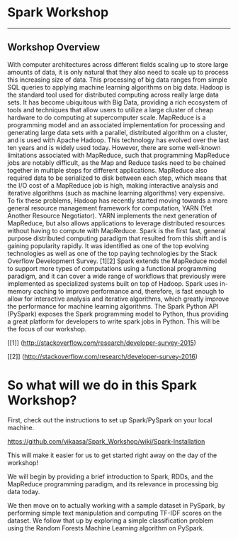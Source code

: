 # Spark Workshop

***
## Workshop Overview

With computer architectures across different fields scaling up to store large amounts of data, it is only natural that they also need to scale up to process this increasing size of data. This processing of big data ranges from simple SQL queries to applying machine learning algorithms on big data. Hadoop is the standard tool used for distributed computing across really large data sets. It has become ubiquitous with Big Data, providing a rich ecosystem of tools and techniques that allow users to utilize a large cluster of cheap hardware to do computing at supercomputer scale. MapReduce is a programming model and an associated implementation for processing and generating large data sets with a parallel, distributed algorithm on a cluster, and is used with Apache Hadoop. This technology has evolved over the last ten years and is widely used today. However, there are some well-known limitations associated with MapReduce, such that programming MapReduce jobs are notably difficult, as the Map and Reduce tasks need to be chained together in multiple steps for different applications. MapReduce also required data to be serialized to disk between each step, which means that the I/O cost of a MapReduce job is high, making interactive analysis and iterative algorithms (such as machine learning algorithms) very expensive.
To fix these problems, Hadoop has recently started moving towards a more general resource management framework for computation, YARN (Yet Another Resource Negotiator). YARN implements the next generation of MapReduce, but also allows applications to leverage distributed resources without having to compute with MapReduce.
Spark is the first fast, general purpose distributed computing paradigm that resulted from this shift and is gaining popularity rapidly. It was identified as one of the top evolving technologies as well as one of the top paying technologies by the Stack Overflow Development Survey. [1][2]
Spark extends the MapReduce model to support more types of computations using a functional programming paradigm, and it can cover a wide range of workflows that previously were implemented as specialized systems built on top of Hadoop. Spark uses in-memory caching to improve performance and, therefore, is fast enough to allow for interactive analysis and iterative algorithms, which greatly improve the performance for machine learning algorithms. The Spark Python API (PySpark) exposes the Spark programming model to Python, thus providing a great platform for developers to write spark jobs in Python. This will be the focus of our workshop. 

[[1]] (http://stackoverflow.com/research/developer-survey-2015)

[[2]] (http://stackoverflow.com/research/developer-survey-2016)

# So what will we do in this Spark Workshop?

First, check out the instructions to set up Spark/PySpark on your local machine.

https://github.com/vikaasa/Spark_Workshop/wiki/Spark-Installation

This will make it easier for us to get started right away on the day of the workshop!

We will begin by providing a brief introduction to Spark, RDDs, and the MapReduce programming paradigm, and its relevance in processing big data today. 

We then move on to actually working with a sample dataset in PySpark, by performing simple text manipulation and computing TF-IDF scores on the dataset. We follow that up by exploring a simple classification problem using the Random Forests Machine Learning algorithm on PySpark. 

